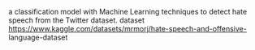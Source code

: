 a classification model with Machine Learning techniques to detect
hate speech from the Twitter dataset.
dataset https://www.kaggle.com/datasets/mrmorj/hate-speech-and-offensive-
language-dataset
